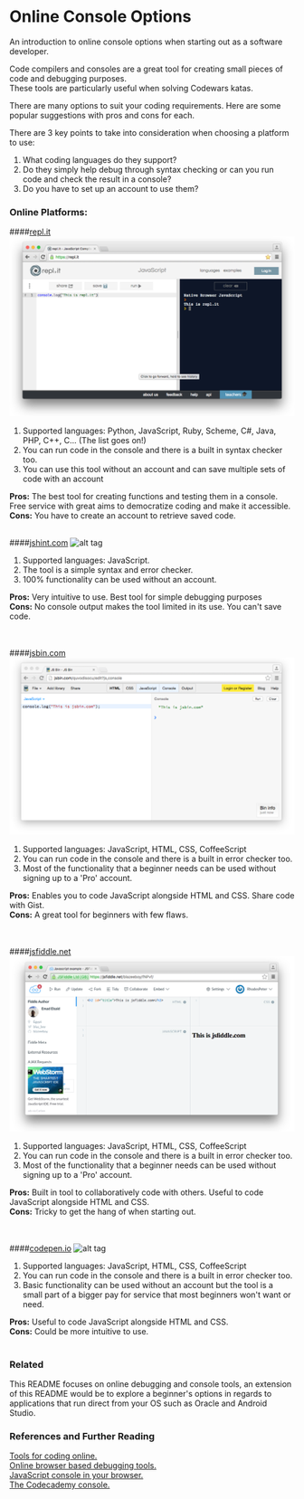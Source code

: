 # Online Console Options

An introduction to online console options when starting out as a software developer.

Code compilers and consoles are a great tool for creating small pieces of code and debugging purposes. 
<br>These tools are particularly useful when solving Codewars katas.

There are many options to suit your coding requirements. Here are some popular suggestions with pros and cons for each. 

There are 3 key points to take into consideration when choosing a platform to use:

  1. What coding languages do they support?
  2. Do they simply help debug through syntax checking or can you run code and check the result in a console?
  3. Do you have to set up an account to use them?

### Online Platforms:

####[repl.it](https://repl.it/)
![alt tag](https://raw.githubusercontent.com/RhodesPeter/Console-Options/Screenshots/Repl.it.png)<br>
 
  1. Supported languages: Python, JavaScript, Ruby, Scheme, C#, Java, PHP, C++, C... (The list goes on!)<br>
  2. You can run code in the console and there is a built in syntax checker too.<br>
  3. You can use this tool without an account and can save multiple sets of code with an account<br>

<b>Pros:</b> The best tool for creating functions and testing them in a console. Free service with great aims to democratize coding and make it accessible.<br>
<b>Cons:</b> You have to create an account to retrieve saved code.
<br>
<br>

####[jshint.com](http://jshint.com)
![alt tag](https://github.com/RhodesPeter/Online-Console-Options/blob/Screenshots/jshint.com.png)<br>

  1. Supported languages: JavaScript. <br>
  2. The tool is a simple syntax and error checker. <br>
  3. 100% functionality can be used without an account. <br>

<b>Pros:</b> Very intuitive to use. Best tool for simple debugging purposes<br>
<b>Cons:</b> No console output makes the tool limited in its use. You can't save code.<br>
<br>
<br>

####[jsbin.com](https://jsbin.com)
![alt tag](https://github.com/RhodesPeter/Console-Options/blob/Screenshots/jsbin.com.png)<br>

  1. Supported languages: JavaScript, HTML, CSS, CoffeeScript<br>
  2. You can run code in the console and there is a built in error checker too.<br>
  3. Most of the functionality that a beginner needs can be used without signing up to a 'Pro' account.<br>

<b>Pros:</b> Enables you to code JavaScript alongside HTML and CSS. Share code with Gist. <br>
<b>Cons:</b> A great tool for beginners with few flaws.<br>
<br>
<br>

####[jsfiddle.net](https://jsfiddle.net/)
![alt tag](https://github.com/RhodesPeter/Console-Options/blob/Screenshots/jsfiddle.png)<br>

 1. Supported languages: JavaScript, HTML, CSS, CoffeeScript<br>
 2. You can run code in the console and there is a built in error checker too.<br>
 3. Most of the functionality that a beginner needs can be used without signing up to a 'Pro' account.<br>

<b>Pros:</b> Built in tool to collaboratively code with others. Useful to code JavaScript alongside HTML and CSS.<br>
<b>Cons:</b> Tricky to get the hang of when starting out.</br> 
<br>
<br>

####[codepen.io](http://codepen.io/nullobject/pen/rAbio)
![alt tag](https://github.com/RhodesPeter/Online-Console-Options/blob/Screenshots/codepen.io.png)<br>

 1. Supported languages: JavaScript, HTML, CSS, CoffeeScript<br>
 2. You can run code in the console and there is a built in error checker too.<br>
 3. Basic functionality can be used without an account but the tool is a small part of a bigger pay for service that most beginners won't want or need.<br>

<b>Pros:</b> Useful to code JavaScript alongside HTML and CSS.<br>
<b>Cons:</b> Could be more intuitive to use. 
<br>
<br>

### Related

This README focuses on online debugging and console tools, an extension of this README would be to explore a beginner's options in regards to applications that run direct from your OS such as Oracle and Android Studio.

### References and Further Reading

[Tools for coding online.](http://www.hongkiat.com/blog/tools-to-coding-online/)<br>
[Online browser based debugging tools.](https://www.sitepoint.com/10-javascript-online-browser-based-debugging-tools/)<br>
[JavaScript console in your browser.](http://webmasters.stackexchange.com/questions/8525/how-to-open-the-javascript-console-in-different-browsers)<br>
[The Codecademy console.](http://labs.codecademy.com/)<br>
